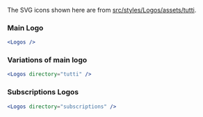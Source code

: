 The SVG icons shown here are from [src/styles/Logos/assets/tutti](https://github.com/tutti-ch/react-styleguide/tree/master/src/styles/Logos/assets "Link to react-styleguide github repo").

### Main Logo

```jsx noeditor
<Logos />
```

### Variations of main logo

```jsx noeditor
<Logos directory="tutti" />
```

### Subscriptions Logos

```jsx noeditor
<Logos directory="subscriptions" />
```
